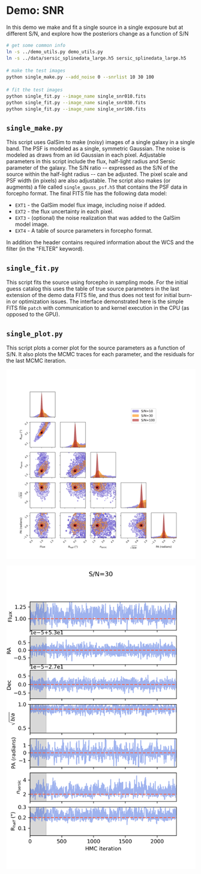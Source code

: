 # Demo: SNR

In this demo we make and fit a single source in a single exposure but at
different S/N, and explore how the posteriors change as a function of S/N

```sh
# get some common info
ln -s ../demo_utils.py demo_utils.py
ln -s ../data/sersic_splinedata_large.h5 sersic_splinedata_large.h5

# make the test images
python single_make.py --add_noise 0 --snrlist 10 30 100

# fit the test images
python single_fit.py --image_name single_snr010.fits
python single_fit.py --image_name single_snr030.fits
python single_fit.py --image_name single_snr100.fits
```

## `single_make.py`

This script uses GalSim to make (noisy) images of a single galaxy in a single
band. The PSF is modeled as a single, symmetric Gaussian. The noise is modeled
as draws from an iid Gaussian in each pixel. Adjustable parameters in this
script include the flux, half-light radius and Sersic parameter of the galaxy.
The S/N ratio  -- expressed as the S/N of the source within the half-light
radius -- can be adjusted. The pixel scale and PSF width (in pixels) are also
adjustable.  The script also makes (or augments) a file called
`single_gauss_psf.h5` that contains the PSF data in forcepho format.  The final
FITS file has the following data model:

* `EXT1` - the GalSim model flux image, including noise if added.
* `EXT2` - the flux uncertainty in each pixel.
* `EXT3` - (optional) the noise realization that was added to the GalSim model image.
* `EXT4` - A table of source parameters in forcepho format.

In addition the header contains required information about the WCS and the
filter (in the "FILTER" keyword).

## `single_fit.py`

This script fits the source using forcepho in sampling mode.  For the initial
guess catalog this uses the table of true source parameters in the last
extension of the demo data FITS file, and thus does not test for initial burn-in
or optimization issues.  The interface demonstrated here is the simple FITS file
`patch` with communication to and kernel execution in the CPU (as opposed to the
GPU).

## `single_plot.py`

This script plots a corner plot for the source parameters as a function of S/N.
It also plots the MCMC traces for each parameter, and the residuals for the last
MCMC iteration.

![corner plot](./corner_snr.png)

![trace](./trace.png)